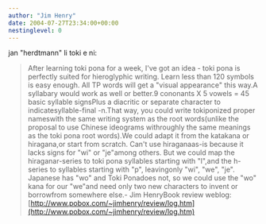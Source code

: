 ```yaml
---
author: "Jim Henry"
date: 2004-07-27T23:34:00+00:00
nestinglevel: 0
---
```

jan "herdtmann" li toki e ni:
>After learning toki pona for a week, I've got an idea - toki pona is
>perfectly suited for hieroglyphic writing. Learn less than 120 symbols
>is easy enough. All TP words will get a "visual appearance" this way.A syllabary would work as well or better.9 cononants X 5 vowels = 45 basic syllable signsPlus a diacritic or separate character to indicatesyllable-final -n.That way, you could write tokiponized proper nameswith the same writing system as the root words(unlike the proposal to use Chinese ideograms withroughly the same meanings as the toki pona root words).We could adapt it from the katakana or hiragana,or start from scratch. Can't use hiraganaas-is because it lacks signs for "wi" or "je"among others. But we could map the hiraganar-series to toki pona syllables starting with "l",and the h-series to syllables starting with "p", leavingonly "wi", "we", "je". Japanese has "wo" and Toki Ponadoes not, so we could use the "wo" kana for our "we"and need only two new characters to invent or borrowfrom somewhere else.- Jim HenryBook review weblog: [http://www.pobox.com/~jimhenry/review/log.htm](http://www.pobox.com/~jimhenry/review/log.htm)